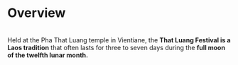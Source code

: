 # Overview
\
Held at the Pha That Luang temple in Vientiane, the **That Luang Festival is a Laos tradition** that often lasts for three to seven days during the **full moon of the twelfth lunar month.**